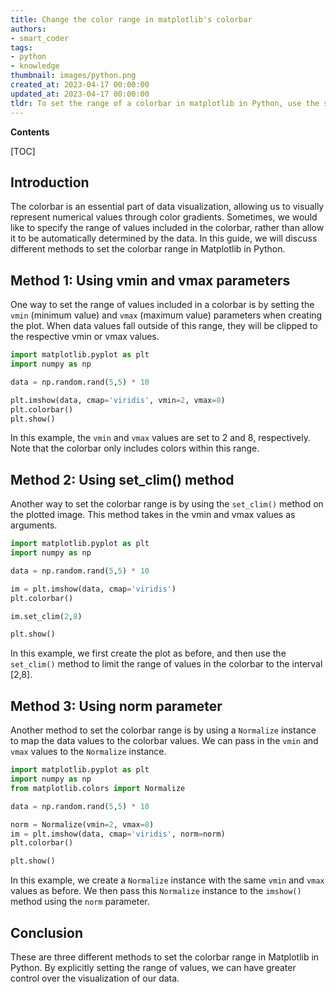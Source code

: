 ```yaml
---
title: Change the color range in matplotlib's colorbar
authors:
- smart_coder
tags:
- python
- knowledge
thumbnail: images/python.png
created_at: 2023-04-17 00:00:00
updated_at: 2023-04-17 00:00:00
tldr: To set the range of a colorbar in matplotlib in Python, use the set\_clim() method of the colorbar object.
---
```


**Contents**

[TOC]

## Introduction
The colorbar is an essential part of data visualization, allowing us to visually represent numerical values through color gradients. Sometimes, we would like to specify the range of values included in the colorbar, rather than allow it to be automatically determined by the data. In this guide, we will discuss different methods to set the colorbar range in Matplotlib in Python.

## Method 1: Using vmin and vmax parameters
One way to set the range of values included in a colorbar is by setting the `vmin` (minimum value) and `vmax` (maximum value) parameters when creating the plot. When data values fall outside of this range, they will be clipped to the respective vmin or vmax values.

``` python
import matplotlib.pyplot as plt
import numpy as np

data = np.random.rand(5,5) * 10

plt.imshow(data, cmap='viridis', vmin=2, vmax=8)
plt.colorbar()
plt.show()
```

In this example, the `vmin` and `vmax` values are set to 2 and 8, respectively. Note that the colorbar only includes colors within this range.

## Method 2: Using set_clim() method
Another way to set the colorbar range is by using the `set_clim()` method on the plotted image. This method takes in the vmin and vmax values as arguments.

``` python
import matplotlib.pyplot as plt
import numpy as np

data = np.random.rand(5,5) * 10

im = plt.imshow(data, cmap='viridis')
plt.colorbar()

im.set_clim(2,8)

plt.show()
```

In this example, we first create the plot as before, and then use the `set_clim()` method to limit the range of values in the colorbar to the interval [2,8].

## Method 3: Using norm parameter
Another method to set the colorbar range is by using a `Normalize` instance to map the data values to the colorbar values. We can pass in the `vmin` and `vmax` values to the `Normalize` instance.

``` python
import matplotlib.pyplot as plt
import numpy as np
from matplotlib.colors import Normalize

data = np.random.rand(5,5) * 10

norm = Normalize(vmin=2, vmax=8)
im = plt.imshow(data, cmap='viridis', norm=norm)
plt.colorbar()

plt.show()
```

In this example, we create a `Normalize` instance with the same `vmin` and `vmax` values as before. We then pass this `Normalize` instance to the `imshow()` method using the `norm` parameter.

## Conclusion
These are three different methods to set the colorbar range in Matplotlib in Python. By explicitly setting the range of values, we can have greater control over the visualization of our data.
